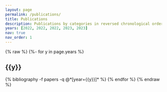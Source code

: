 ```yaml
---
layout: page
permalink: /publications/
title: Publications
description: Publications by categories in reversed chronological order. generated by jekyll-scholar.
years: [2022, 2022, 2022, 2023, 2023]
nav: true
nav_order: 1
---
```

<!-- _pages/publications.md -->
<div class="publications">
{% raw %} 
{%- for y in page.years %}
  <h2 class="year">{{y}}</h2>
 {% bibliography -f papers -q @*[year={{y}}]* %}
{% endfor %}
{% endraw %}
</div>
